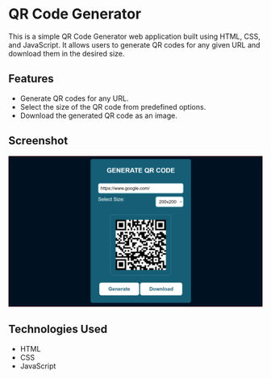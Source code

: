 # QR Code Generator

This is a simple QR Code Generator web application built using HTML, CSS, and JavaScript. It allows users to generate QR codes for any given URL and download them in the desired size.

## Features

- Generate QR codes for any URL.
- Select the size of the QR code from predefined options.
- Download the generated QR code as an image.


## Screenshot

![QR Code Generator](./QRgenerator.PNG)

## Technologies Used

- HTML
- CSS
- JavaScript

